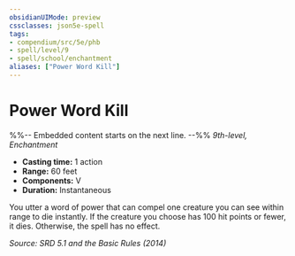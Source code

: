 ```yaml
---
obsidianUIMode: preview
cssclasses: json5e-spell
tags:
- compendium/src/5e/phb
- spell/level/9
- spell/school/enchantment
aliases: ["Power Word Kill"]
---
```

# Power Word Kill
%%-- Embedded content starts on the next line. --%%
*9th-level, Enchantment*  

- **Casting time:** 1 action
- **Range:** 60 feet
- **Components:** V
- **Duration:** Instantaneous

You utter a word of power that can compel one creature you can see within range to die instantly. If the creature you choose has 100 hit points or fewer, it dies. Otherwise, the spell has no effect.

*Source: SRD 5.1 and the Basic Rules (2014)*